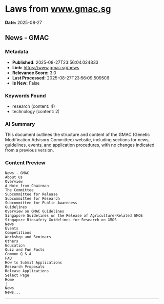 # Laws from www.gmac.sg
**Date:** 2025-08-27

## News - GMAC

### Metadata
- **Published:** 2025-08-27T23:56:04.024833
- **Link:** https://www.gmac.sg/news
- **Relevance Score:** 3.0
- **Last Processed:** 2025-08-27T23:56:09.509506
- **Is New:** False

### Keywords Found
- research (content: 4)
- technology (content: 2)

### AI Summary
This document outlines the structure and content of the GMAC (Genetic Modification Advisory Committee) website, including sections for news, guidelines, events, and application procedures, with no changes indicated from a previous version.

### Content Preview
```
News - GMAC
About Us
Overview
A Note from Chairman
The Committee
Subcommittee for Release
Subcommittee for Research
Subcommittee for Public Awareness
Guidelines
Overview on GMAC Guidelines
Singapore Guidelines on the Release of Agriculture-Related GMOS
Singapore Biosafety Guidelines for Research on GMOS
News
Events
Competitions
Workshop and Seminars
Others
Education
Quiz and Fun Facts
Common Q & A
FAQ
How to Submit Applications
Research Proposals
Release Applications
Select Page
Home
|
News
News...
```

---

